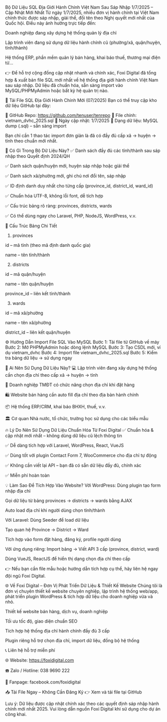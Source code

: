 Bộ Dữ Liệu SQL Địa Giới Hành Chính Việt Nam Sau Sáp Nhập 1/7/2025 – Cập Nhật Mới Nhất
Từ ngày 1/7/2025, nhiều đơn vị hành chính tại Việt Nam chính thức được sáp nhập, giải thể, đổi tên theo Nghị quyết mới nhất của Quốc hội. Điều này ảnh hưởng trực tiếp đến:

Doanh nghiệp đang xây dựng hệ thống quản lý địa chỉ

Lập trình viên đang sử dụng dữ liệu hành chính cũ (phường/xã, quận/huyện, tỉnh/thành)

Hệ thống ERP, phần mềm quản lý bán hàng, khai báo thuế, thương mại điện tử…

👉 Để hỗ trợ cộng đồng cập nhật nhanh và chính xác, Foxi Digital đã tổng hợp & xuất bản file SQL mới nhất về hệ thống địa giới hành chính Việt Nam sau sáp nhập. Dữ liệu đã chuẩn hóa, sẵn sàng import vào MySQL/PHPMyAdmin hoặc bất kỳ hệ quản trị nào.

🚀 Tải File SQL Địa Giới Hành Chính Mới (07/2025)
Bạn có thể truy cập kho dữ liệu GitHub tại đây:

🔗 GitHub Repo: https://github.com/tenuser/tenrepo
📁 File chính: vietnam_dvhc_2025.sql
📆 Ngày cập nhật: 1/7/2025
💼 Dạng dữ liệu: MySQL dump (.sql) – sẵn sàng import

Bạn chỉ cần 1 thao tác import đơn giản là đã có đầy đủ cấp xã → huyện → tỉnh theo chuẩn mới nhất.

📌 Có Gì Trong Bộ Dữ Liệu Này?
✅ Danh sách đầy đủ các tỉnh/thành sau sáp nhập theo Quyết định 2024/QH

✅ Danh sách quận/huyện mới, huyện sáp nhập hoặc giải thể

✅ Danh sách xã/phường mới, ghi chú nơi đổi tên, sáp nhập

✅ ID định danh duy nhất cho từng cấp (province_id, district_id, ward_id)

✅ Chuẩn hóa UTF-8, không lỗi font, dễ tích hợp

✅ Cấu trúc bảng rõ ràng: provinces, districts, wards

✅ Có thể dùng ngay cho Laravel, PHP, NodeJS, WordPress, v.v.

📂 Cấu Trúc Bảng Chi Tiết
1. provinces

id – mã tỉnh (theo mã định danh quốc gia)

name – tên tỉnh/thành

2. districts

id – mã quận/huyện

name – tên quận/huyện

province_id – liên kết tỉnh/thành

3. wards

id – mã xã/phường

name – tên xã/phường

district_id – liên kết quận/huyện

⚙️ Hướng Dẫn Import File SQL Vào MySQL
Bước 1: Tải file từ GitHub về máy
Bước 2: Mở PHPMyAdmin hoặc dòng lệnh MySQL
Bước 3: Tạo CSDL mới, ví dụ vietnam_dvhc
Bước 4: Import file vietnam_dvhc_2025.sql
Bước 5: Kiểm tra bảng dữ liệu → sử dụng ngay

🎯 Ai Nên Sử Dụng Dữ Liệu Này?
💻 Lập trình viên đang xây dựng hệ thống cần chọn địa chỉ theo cấp xã → huyện → tỉnh

🏢 Doanh nghiệp TMĐT có chức năng chọn địa chỉ khi đặt hàng

🛍️ Website bán hàng cần auto fill địa chỉ theo địa bàn hành chính

📦 Hệ thống ERP/CRM, khai báo BHXH, thuế, v.v.

🏛️ Cơ quan Nhà nước, tổ chức, trường học sử dụng cho các biểu mẫu

🔥 Lý Do Nên Sử Dụng Dữ Liệu Chuẩn Hóa Từ Foxi Digital
✅ Chuẩn hóa & cập nhật mới nhất – không dùng dữ liệu cũ lệch thông tin

✅ Dễ dàng tích hợp với Laravel, WordPress, React, VueJS

✅ Dùng tốt với plugin Contact Form 7, WooCommerce cho địa chỉ tự động

✅ Không cần viết lại API – bạn đã có sẵn dữ liệu đầy đủ, chính xác

✅ Miễn phí hoàn toàn

💡 Làm Sao Để Tích Hợp Vào Website?
Với WordPress:
Dùng plugin tạo form nhập địa chỉ

Gọi dữ liệu từ bảng provinces → districts → wards bằng AJAX

Auto load địa chỉ khi người dùng chọn tỉnh/thành

Với Laravel:
Dùng Seeder để load dữ liệu

Tạo quan hệ Province → District → Ward

Tích hợp vào form đặt hàng, đăng ký, profile người dùng

Với ứng dụng riêng:
Import bảng → Viết API 3 cấp (province, district, ward)

Dùng VueJS, ReactJS để hiển thị dạng chọn địa chỉ theo cấp

👉 Nếu bạn cần file mẫu hoặc hướng dẫn tích hợp cụ thể, hãy liên hệ ngay đội ngũ Foxi Digital.

🌐 Về Foxi Digital – Đơn Vị Phát Triển Dữ Liệu & Thiết Kế Website
Chúng tôi là đơn vị chuyên thiết kế website chuyên nghiệp, lập trình hệ thống web/app, phát triển plugin WordPress & tích hợp dữ liệu cho doanh nghiệp vừa và nhỏ.

Thiết kế website bán hàng, dịch vụ, doanh nghiệp

Tối ưu tốc độ, giao diện chuẩn SEO

Tích hợp hệ thống địa chỉ hành chính đầy đủ 3 cấp

Plugin riêng hỗ trợ chọn địa chỉ, import dữ liệu, đồng bộ hệ thống

📞 Liên hệ hỗ trợ miễn phí

🌐 Website: https://foxidigital.com

☎️ Zalo / Hotline: 038 9690 222

📩 Fanpage: facebook.com/foxidigital

📥 Tải File Ngay – Không Cần Đăng Ký
👉 Xem và tải file tại GitHub

Lưu ý: Dữ liệu được cập nhật chính xác theo các quyết định sáp nhập hành chính mới nhất 2025.
Vui lòng dẫn nguồn Foxi Digital khi sử dụng cho dự án công khai.
